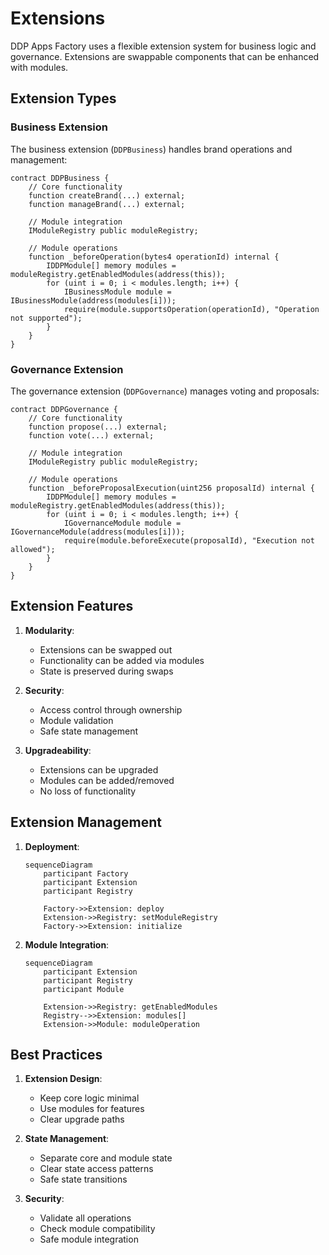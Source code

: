 # Extensions

DDP Apps Factory uses a flexible extension system for business logic and governance. Extensions are swappable components that can be enhanced with modules.

## Extension Types

### Business Extension

The business extension (`DDPBusiness`) handles brand operations and management:

```solidity
contract DDPBusiness {
    // Core functionality
    function createBrand(...) external;
    function manageBrand(...) external;
    
    // Module integration
    IModuleRegistry public moduleRegistry;
    
    // Module operations
    function _beforeOperation(bytes4 operationId) internal {
        IDDPModule[] memory modules = moduleRegistry.getEnabledModules(address(this));
        for (uint i = 0; i < modules.length; i++) {
            IBusinessModule module = IBusinessModule(address(modules[i]));
            require(module.supportsOperation(operationId), "Operation not supported");
        }
    }
}
```

### Governance Extension

The governance extension (`DDPGovernance`) manages voting and proposals:

```solidity
contract DDPGovernance {
    // Core functionality
    function propose(...) external;
    function vote(...) external;
    
    // Module integration
    IModuleRegistry public moduleRegistry;
    
    // Module operations
    function _beforeProposalExecution(uint256 proposalId) internal {
        IDDPModule[] memory modules = moduleRegistry.getEnabledModules(address(this));
        for (uint i = 0; i < modules.length; i++) {
            IGovernanceModule module = IGovernanceModule(address(modules[i]));
            require(module.beforeExecute(proposalId), "Execution not allowed");
        }
    }
}
```

## Extension Features

1. **Modularity**:
   - Extensions can be swapped out
   - Functionality can be added via modules
   - State is preserved during swaps

2. **Security**:
   - Access control through ownership
   - Module validation
   - Safe state management

3. **Upgradeability**:
   - Extensions can be upgraded
   - Modules can be added/removed
   - No loss of functionality

## Extension Management

1. **Deployment**:
   ```mermaid
   sequenceDiagram
       participant Factory
       participant Extension
       participant Registry
       
       Factory->>Extension: deploy
       Extension->>Registry: setModuleRegistry
       Factory->>Extension: initialize
   ```

2. **Module Integration**:
   ```mermaid
   sequenceDiagram
       participant Extension
       participant Registry
       participant Module
       
       Extension->>Registry: getEnabledModules
       Registry-->>Extension: modules[]
       Extension->>Module: moduleOperation
   ```

## Best Practices

1. **Extension Design**:
   - Keep core logic minimal
   - Use modules for features
   - Clear upgrade paths

2. **State Management**:
   - Separate core and module state
   - Clear state access patterns
   - Safe state transitions

3. **Security**:
   - Validate all operations
   - Check module compatibility
   - Safe module integration
